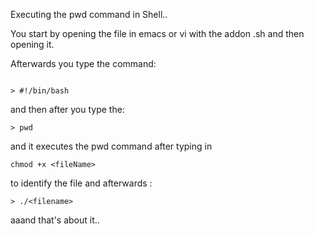 Executing the pwd command in Shell..

You start by opening the file in emacs or vi with the addon .sh and then opening it.

Afterwards you type the command:
```shell

> #!/bin/bash
```
and then after you type the:
```shell
> pwd
```
and it executes the pwd command after typing in
```shell
chmod +x <fileName>
```
to identify the file and afterwards :
```shell
> ./<filename>
```
aaand that's about it..